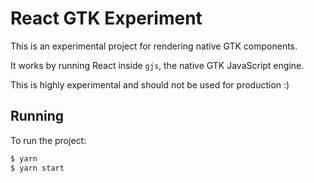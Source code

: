 # React GTK Experiment

This is an experimental project for rendering native GTK components.

It works by running React inside `gjs`, the native GTK JavaScript engine.

This is highly experimental and should not be used for production :)

## Running

To run the project:

```sh
$ yarn
$ yarn start
```


